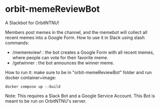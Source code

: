 # orbit-memeReviewBot
A Slackbot for OrbitNTNU!

Members post memes in the channel, and the memebot will collect all recent memes into a Google Form.
How to use it in Slack using slash commands:
- /memereview! : the bot creates a Google Form with all recent memes, where people can vote for their favorite meme.
- /getwinner : the bot announces the winner meme.

How to run it:
make sure to be in "orbit-memeReviewBot" folder and run docker container+image:
```
docker compose up --build
```

Note: This requires a Slack Bot and a Google Service Account.
This Bot is meant to be run on OrbitNTNU's server.
